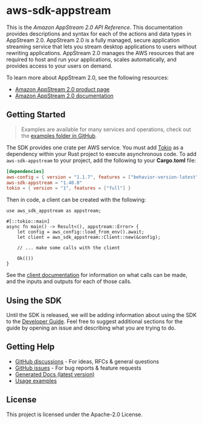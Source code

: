 # aws-sdk-appstream

This is the _Amazon AppStream 2.0 API Reference_. This documentation provides descriptions and syntax for each of the actions and data types in AppStream 2.0. AppStream 2.0 is a fully managed, secure application streaming service that lets you stream desktop applications to users without rewriting applications. AppStream 2.0 manages the AWS resources that are required to host and run your applications, scales automatically, and provides access to your users on demand.

To learn more about AppStream 2.0, see the following resources:
  - [Amazon AppStream 2.0 product page](http://aws.amazon.com/appstream2)
  - [Amazon AppStream 2.0 documentation](http://aws.amazon.com/documentation/appstream2)

## Getting Started

> Examples are available for many services and operations, check out the
> [examples folder in GitHub](https://github.com/awslabs/aws-sdk-rust/tree/main/examples).

The SDK provides one crate per AWS service. You must add [Tokio](https://crates.io/crates/tokio)
as a dependency within your Rust project to execute asynchronous code. To add `aws-sdk-appstream` to
your project, add the following to your **Cargo.toml** file:

```toml
[dependencies]
aws-config = { version = "1.1.7", features = ["behavior-version-latest"] }
aws-sdk-appstream = "1.40.0"
tokio = { version = "1", features = ["full"] }
```

Then in code, a client can be created with the following:

```rust,no_run
use aws_sdk_appstream as appstream;

#[::tokio::main]
async fn main() -> Result<(), appstream::Error> {
    let config = aws_config::load_from_env().await;
    let client = aws_sdk_appstream::Client::new(&config);

    // ... make some calls with the client

    Ok(())
}
```

See the [client documentation](https://docs.rs/aws-sdk-appstream/latest/aws_sdk_appstream/client/struct.Client.html)
for information on what calls can be made, and the inputs and outputs for each of those calls.

## Using the SDK

Until the SDK is released, we will be adding information about using the SDK to the
[Developer Guide](https://docs.aws.amazon.com/sdk-for-rust/latest/dg/welcome.html). Feel free to suggest
additional sections for the guide by opening an issue and describing what you are trying to do.

## Getting Help

* [GitHub discussions](https://github.com/awslabs/aws-sdk-rust/discussions) - For ideas, RFCs & general questions
* [GitHub issues](https://github.com/awslabs/aws-sdk-rust/issues/new/choose) - For bug reports & feature requests
* [Generated Docs (latest version)](https://awslabs.github.io/aws-sdk-rust/)
* [Usage examples](https://github.com/awslabs/aws-sdk-rust/tree/main/examples)

## License

This project is licensed under the Apache-2.0 License.

